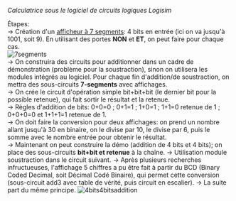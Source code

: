*Calculatrice sous le logiciel de circuits logiques Logisim*

Étapes:<br/>
-> Création d'un [afficheur à 7 segments](https://www.linternaute.fr/dictionnaire/fr/definition/afficheur-7-segments/): 4 bits en entrée (ici on va jusqu'à 1001, soit 9). En utilisant des portes **NON** et **ET**, on peut faire pour chaque cas.<br/>
![7segments](https://user-images.githubusercontent.com/116813446/198292428-6ef138a5-e7bf-40a2-bb5c-fc9805a39c51.PNG)<br/>
-> On construira des circuits pour additionner dans un cadre de démonstration (problème pour la soustraction), sinon on utilisera les modules intégrés au logiciel. Pour chaque fin d'addition/de soustraction, on mettra des sous-circuits **7-segments** avec affichages.<br/> 
-> On crée le circuit d'opération simple bit+bit+bit (le dernier bit pour la possible retenue), qui fait sortir le résultat et la retenue.<br/>
-> Règles d'addition de bits: 0+0=0 ; 0+1=1 ; 1+0=1 ; 1+1=0 retenue de 1 ; 0+0+0=0 et 1+1+1=1 retenue de 1.<br/>
-> On doit faire la conversion pour deux affichages: on prend un nombre allant jusqu'à 30 en binaire, on le divise par 10, le divise par 6, puis le somme avec le nombre entrée pour obtenir le résultat.<br/>
-> Maintenant on peut construire la démo (addition de 4 bits et 4 bits); on place des sous-circuits **bit+bit et retenue** à la chaîne.
-> Utilisation module soustraction dans le circuit suivant.
-> Après plusieurs recherches infructueuses, l'affichage 5 chiffres a pu être fait à partir du BCD (Binary Coded Decimal, soit Décimal Codé Binaire), qui permet cette conversion (sous-circuit add3 avec table de vérité, puis circuit en escalier).
-> La suite part du même principe.
![4bits4bitsaddition](https://user-images.githubusercontent.com/116813446/198297935-fbc2051d-cda0-480d-8651-8916a3f61566.PNG)




